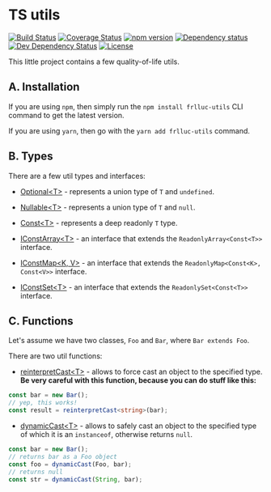 # TS utils

[![Build Status](https://travis-ci.com/CalionVarduk/ts-utils.png?branch=master)](https://travis-ci.com/CalionVarduk/ts-utils)
[![Coverage Status](https://coveralls.io/repos/github/CalionVarduk/ts-utils/badge.svg)](https://coveralls.io/github/CalionVarduk/ts-utils)
[![npm version](https://badge.fury.io/js/frlluc-utils.svg)](https://www.npmjs.com/package/frlluc-utils)
[![Dependency status](https://david-dm.org/CalionVarduk/ts-utils/status.svg)](https://david-dm.org/CalionVarduk/ts-utils)
[![Dev Dependency Status](https://david-dm.org/CalionVarduk/ts-utils/dev-status.svg)](https://david-dm.org/CalionVarduk/ts-utils?type=dev)
[![License](https://img.shields.io/github/license/mashape/apistatus.svg)](https://github.com/CalionVarduk/ts-utils/blob/master/LICENSE)

This little project contains a few quality-of-life utils.

## A. Installation

If you are using `npm`, then simply run the `npm install frlluc-utils` CLI command to get the latest version.

If you are using `yarn`, then go with the `yarn add frlluc-utils` command.

## B. Types

There are a few util types and interfaces:

- [Optional\<T\>](https://github.com/CalionVarduk/ts-utils/blob/master/src/core/optional.ts) - represents a union type of `T` and `undefined`.

- [Nullable\<T\>](https://github.com/CalionVarduk/ts-utils/blob/master/src/core/nullable.ts) - represents a union type of `T` and `null`.

- [Const\<T\>](https://github.com/CalionVarduk/ts-utils/blob/master/src/core/const.ts#L2) - represents a deep readonly `T` type.

- [IConstArray\<T\>](https://github.com/CalionVarduk/ts-utils/blob/master/src/core/const.ts#L13) - an interface that extends the `ReadonlyArray<Const<T>>` interface.

- [IConstMap\<K, V\>](https://github.com/CalionVarduk/ts-utils/blob/master/src/core/const.ts#L15) - an interface that extends the `ReadonlyMap<Const<K>, Const<V>>` interface.

- [IConstSet\<T\>](https://github.com/CalionVarduk/ts-utils/blob/master/src/core/const.ts#L17) - an interface that extends the `ReadonlySet<Const<T>>` interface.

## C. Functions

Let's assume we have two classes, `Foo` and `Bar`, where `Bar extends Foo`.

There are two util functions:

- [reinterpretCast\<T\>](https://github.com/CalionVarduk/ts-utils/blob/master/src/core/reinterpret-cast.ts) - allows to force cast an object to the specified type.<br/>**Be very careful with this function, because you can do stuff like this:**

```typescript
const bar = new Bar();
// yep, this works!
const result = reinterpretCast<string>(bar);
```

- [dynamicCast\<T\>](https://github.com/CalionVarduk/ts-utils/blob/master/src/core/dynamic-cast.ts) - allows to safely cast an object to the specified type of which it is an `instanceof`, otherwise returns `null`.

```typescript
const bar = new Bar();
// returns bar as a Foo object
const foo = dynamicCast(Foo, bar);
// returns null
const str = dynamicCast(String, bar);
```

